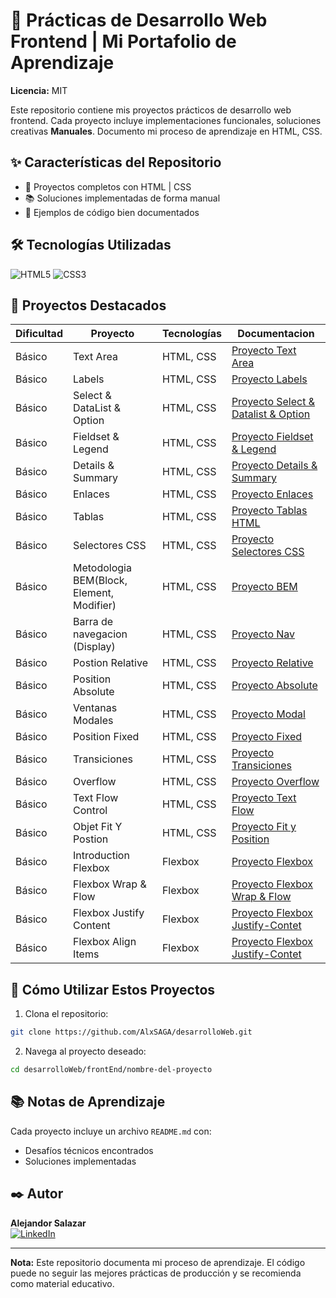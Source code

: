 
# 🎨 Prácticas de Desarrollo Web Frontend | Mi Portafolio de Aprendizaje
**Licencia:** MIT

Este repositorio contiene mis proyectos prácticos de desarrollo web frontend. Cada proyecto incluye implementaciones funcionales, soluciones creativas  **Manuales**. Documento mi proceso de aprendizaje en HTML, CSS.

## ✨ Características del Repositorio
- 🎯 Proyectos completos con HTML | CSS
- 📚 Soluciones implementadas de forma manual
- 🧪 Ejemplos de código bien documentados
## 🛠️ Tecnologías Utilizadas
![HTML5](https://img.shields.io/badge/-HTML5-E34F26?logo=html5&logoColor=white)
![CSS3](https://img.shields.io/badge/-CSS3-1572B6?logo=css3)

## 📌 Proyectos Destacados
| Dificultad | Proyecto                                  | Tecnologías | Documentacion                                                                       |
| ---------- | ----------------------------------------- | ----------- | ----------------------------------------------------------------------------------- |
| Básico     | Text Area                                 | HTML, CSS   | [Proyecto Text Area](frontEnd/01-text_area/README.md)                               |
| Básico     | Labels                                    | HTML, CSS   | [Proyecto Labels](frontEnd/02-labels/README.md)                                     |
| Básico     | Select & DataList & Option                | HTML, CSS   | [Proyecto Select & Datalist & Option](frontEnd/03-Select_Datalist_Option/README.md) |
| Básico     | Fieldset & Legend                         | HTML, CSS   | [Proyecto Fieldset & Legend](frontEnd/04-fieldset_legend/README.md)                 |
| Básico     | Details & Summary                         | HTML, CSS   | [Proyecto Details & Summary](frontEnd/05-Details_Summary/README.md)                 |
| Básico     | Enlaces                                   | HTML, CSS   | [Proyecto Enlaces](frontEnd/06-Enlaces/README.md)                                   |
| Básico     | Tablas                                    | HTML, CSS   | [Proyecto Tablas HTML](frontEnd/07-TablasHTML/README.md)                            |
| Básico     | Selectores CSS                            | HTML, CSS   | [Proyecto Selectores CSS](frontEnd/08-SelectoresCSS/README.md)                      |
| Básico     | Metodologia BEM(Block, Element, Modifier) | HTML, CSS   | [Proyecto BEM](frontEnd/09-BEM/README.md)                                           |
| Básico     | Barra de navegacion (Display)             | HTML, CSS   | [Proyecto Nav](frontEnd/10-barra_navegacion/README.md)                              |
| Básico     | Postion Relative                          | HTML, CSS   | [Proyecto Relative](frontEnd/11-position_relative/README.md)                        |
| Básico     | Position Absolute                         | HTML, CSS   | [Proyecto Absolute](frontEnd/12-position_absolute/README.md)                        |
| Básico     | Ventanas Modales                          | HTML, CSS   | [Proyecto Modal](frontEnd/13-ventana_modal/README.md)                               |
| Básico     | Position Fixed                            | HTML, CSS   | [Proyecto Fixed](frontEnd/14-position_fixed/README.md)                              |
| Básico     | Transiciones                              | HTML, CSS   | [Proyecto Transiciones](frontEnd/15-transitions/README.md)                          |
| Básico     | Overflow                                  | HTML, CSS   | [Proyecto Overflow](frontEnd/16-Overflow/README.md)                                 |
| Básico     | Text Flow Control                         | HTML, CSS   | [Proyecto Text Flow](frontEnd/17-text_flow/README.md)                               |
| Básico     | Objet Fit Y Postion                       | HTML, CSS   | [Proyecto Fit y Position](frontEnd/18-objetc_fit_Position/README.md)                |
| Básico     | Introduction Flexbox                      | Flexbox     | [Proyecto Flexbox](frontEnd/19-flexbox_basic/README.md)                             |
| Básico     | Flexbox Wrap & Flow                       | Flexbox     | [Proyecto Flexbox Wrap & Flow](frontEnd/20-flex_wrap_flow/README.md)                |
| Básico     | Flexbox Justify Content                   | Flexbox     | [Proyecto Flexbox Justify-Contet](frontEnd/21-justify_content/README.md)            |
| Básico     | Flexbox Align Items                       | Flexbox     | [Proyecto Flexbox Justify-Contet](frontEnd/22-align_items/README.md)                |
## 🚀 Cómo Utilizar Estos Proyectos
1. Clona el repositorio:
```bash
git clone https://github.com/AlxSAGA/desarrolloWeb.git
```
2. Navega al proyecto deseado:
```bash
cd desarrolloWeb/frontEnd/nombre-del-proyecto
```

## 📚 Notas de Aprendizaje
Cada proyecto incluye un archivo `README.md` con:
- Desafíos técnicos encontrados
- Soluciones implementadas
## ✒️ Autor
**Alejandor Salazar**   
[![LinkedIn](https://img.shields.io/badge/-LinkedIn-0A66C2?logo=linkedin)](https://linkedin.com/in/0xalxsg)

---

**Nota:** Este repositorio documenta mi proceso de aprendizaje. El código puede no seguir las mejores prácticas de producción y se recomienda como material educativo.
 